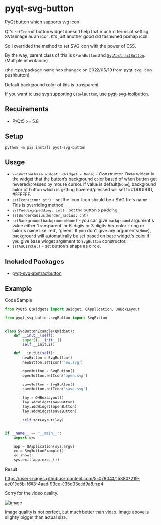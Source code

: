 # pyqt-svg-button
PyQt button which supports svg icon

Qt's `setIcon` of button widget doesn't help that much in terms of setting SVG image as an icon. It's just another good old fashioned pixmap icon. 

So i overrided the method to set SVG icon with the power of CSS.

By the way, parent class of this is `QPushButton` and <a href="https://github.com/yjg30737/pyqt-svg-abstractbutton.git">`SvgAbstractButton`</a>. (Multiple inheritance)

(the repo/package name has changed on 2022/05/18 from pyqt-svg-icon-pushbutton)

Default background color of this is transparent.

If you want to use svg supporting `QToolButton`, use <a href="https://github.com/yjg30737/pyqt-svg-toolbutton.git">pyqt-svg-toolbutton</a>. 

## Requirements
* PyQt5 >= 5.8

## Setup
`python -m pip install pyqt-svg-button`

## Usage
* `SvgButton(base_widget: QWidget = None)` - Constructor. Base widget is the widget that the button's background color based of when button get hovered/pressed by mouse cursor. If value is default(`None`), background color of button which is getting hovered/pressed will set to #DDDDDD, #FFFFFF. 
* `setIcon(icon: str)` - set the icon. Icon should be a SVG file's name. This is overriding method.
* `setPadding(padding: int)` - set the button's padding.
* `setBorderRadius(border_radius: int)`
* `setBackground(background=None)` - you can give `background` argument's value either 'transparent' or 6-digits or 3-digits hex color string or color's name like 'red', 'green'. If you don't give any arguments(`None`), background will automatically be set based on base widget's color if you give base widget argument to `SvgButton` constructor. 
* `setAsCircle()` - set button's shape as circle.

## Included Packages
* <a href="https://github.com/yjg30737/pyqt-svg-abstractbutton.git">pyqt-svg-abstractbutton</a>

## Example
Code Sample

```python
from PyQt5.QtWidgets import QWidget, QApplication, QHBoxLayout

from pyqt_svg_button.svgButton import SvgButton


class SvgButtonExample(QWidget):
    def __init__(self):
        super().__init__()
        self.__initUi()

    def __initUi(self):
        newButton = SvgButton()
        newButton.setIcon('new.svg')

        openButton = SvgButton()
        openButton.setIcon('open.svg')

        saveButton = SvgButton()
        saveButton.setIcon('save.svg')

        lay = QHBoxLayout()
        lay.addWidget(newButton)
        lay.addWidget(openButton)
        lay.addWidget(saveButton)

        self.setLayout(lay)


if __name__ == "__main__":
    import sys

    app = QApplication(sys.argv)
    ex = SvgButtonExample()
    ex.show()
    sys.exit(app.exec_())
```

Result

https://user-images.githubusercontent.com/55078043/153802219-ae019e5b-f603-4aad-93ce-035d33edd9a8.mp4

Sorry for the video quality.

![image](https://user-images.githubusercontent.com/55078043/153802633-5517f7ac-3d86-4d7f-b2de-40dbc10a19f8.png)

Image quality is not perfect, but much better than video. Image above is slightly bigger than actual size.
